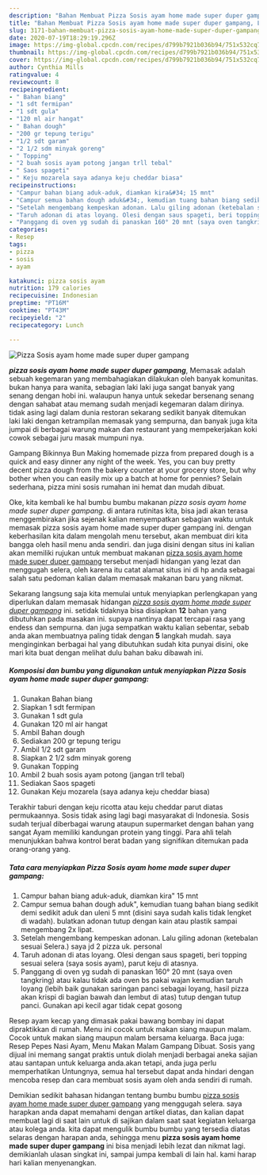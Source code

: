 ```yaml
---
description: "Bahan Membuat Pizza Sosis ayam home made super duper gampang, Lezat Sekali"
title: "Bahan Membuat Pizza Sosis ayam home made super duper gampang, Lezat Sekali"
slug: 3171-bahan-membuat-pizza-sosis-ayam-home-made-super-duper-gampang-lezat-sekali
date: 2020-07-19T18:29:19.296Z
image: https://img-global.cpcdn.com/recipes/d799b7921b036b94/751x532cq70/pizza-sosis-ayam-home-made-super-duper-gampang-foto-resep-utama.jpg
thumbnail: https://img-global.cpcdn.com/recipes/d799b7921b036b94/751x532cq70/pizza-sosis-ayam-home-made-super-duper-gampang-foto-resep-utama.jpg
cover: https://img-global.cpcdn.com/recipes/d799b7921b036b94/751x532cq70/pizza-sosis-ayam-home-made-super-duper-gampang-foto-resep-utama.jpg
author: Cynthia Mills
ratingvalue: 4
reviewcount: 8
recipeingredient:
- " Bahan biang"
- "1 sdt fermipan"
- "1 sdt gula"
- "120 ml air hangat"
- " Bahan dough"
- "200 gr tepung terigu"
- "1/2 sdt garam"
- "2 1/2 sdm minyak goreng"
- " Topping"
- "2 buah sosis ayam potong jangan trll tebal"
- " Saos spageti"
- " Keju mozarela saya adanya keju cheddar biasa"
recipeinstructions:
- "Campur bahan biang aduk-aduk, diamkan kira&#34; 15 mnt"
- "Campur semua bahan dough aduk&#34;, kemudian tuang bahan biang sedikit demi sedikit aduk dan uleni 5 mnt (disini saya sudah kalis tidak lengket di wadah). bulatkan adonan tutup dengan kain atau plastik sampai mengembang 2x lipat."
- "Setelah mengembang kempeskan adonan. Lalu giling adonan (ketebalan sesuai Selera.) saya jd 2 pizza uk. personal"
- "Taruh adonan di atas loyang. Olesi dengan saus spageti, beri topping sesuai selera (saya sosis ayam), parut keju di atasnya."
- "Panggang di oven yg sudah di panaskan 160° 20 mnt (saya oven tangkring) atau kalau tidak ada oven bs pakai wajan kemudian taruh loyang (lebih baik gunakan saringan panci sebagai loyang, hasil pizza akan krispi di bagian bawah dan lembut di atas) tutup dengan tutup panci. Gunakan api kecil agar tidak cepat gosong"
categories:
- Resep
tags:
- pizza
- sosis
- ayam

katakunci: pizza sosis ayam 
nutrition: 179 calories
recipecuisine: Indonesian
preptime: "PT16M"
cooktime: "PT43M"
recipeyield: "2"
recipecategory: Lunch

---
```



![Pizza Sosis ayam home made super duper gampang](https://img-global.cpcdn.com/recipes/d799b7921b036b94/751x532cq70/pizza-sosis-ayam-home-made-super-duper-gampang-foto-resep-utama.jpg)

<b><i>pizza sosis ayam home made super duper gampang</i></b>, Memasak adalah sebuah kegemaran yang membahagiakan dilakukan oleh banyak komunitas. bukan hanya para wanita, sebagian laki laki juga sangat banyak yang senang dengan hobi ini. walaupun hanya untuk sekedar bersenang senang dengan sahabat atau memang sudah menjadi kegemaran dalam dirinya. tidak asing lagi dalam dunia restoran sekarang sedikit banyak ditemukan laki laki dengan ketrampilan memasak yang sempurna, dan banyak juga kita jumpai di berbagai warung makan dan restaurant yang mempekerjakan koki cowok sebagai juru masak mumpuni nya.

Gampang Bikinnya Bun  Making homemade pizza from prepared dough is a quick and easy dinner any night of the week. Yes, you can buy pretty decent pizza dough from the bakery counter at your grocery store, but why bother when you can easily mix up a batch at home for pennies? Selain sederhana, pizza mini sosis rumahan ini hemat dan mudah dibuat.

Oke, kita kembali ke hal bumbu bumbu makanan <i>pizza sosis ayam home made super duper gampang</i>. di antara rutinitas kita, bisa jadi akan terasa menggembirakan jika sejenak kalian menyempatkan sebagian waktu untuk memasak pizza sosis ayam home made super duper gampang ini. dengan keberhasilan kita dalam mengolah menu tersebut, akan membuat diri kita bangga oleh hasil menu anda sendiri. dan juga disini dengan situs ini kalian akan memiliki rujukan untuk membuat makanan <u>pizza sosis ayam home made super duper gampang</u> tersebut menjadi hidangan yang lezat dan menggugah selera, oleh karena itu catat alamat situs ini di hp anda sebagai salah satu pedoman kalian dalam memasak makanan baru yang nikmat.


Sekarang langsung saja kita memulai untuk menyiapkan perlengkapan yang diperlukan dalam memasak hidangan <u><i>pizza sosis ayam home made super duper gampang</i></u> ini. setidak tidaknya bisa disiapkan <b>12</b> bahan yang dibutuhkan pada masakan ini. supaya nantinya dapat tercapai rasa yang endess dan sempurna. dan juga sempatkan waktu kalian sebentar, sebab anda akan membuatnya paling tidak dengan <b>5</b> langkah mudah. saya menginginkan berbagai hal yang dibutuhkan sudah kita punyai disini, oke mari kita buat dengan melihat dulu bahan baku dibawah ini.

<!--inarticleads1-->

##### Komposisi dan bumbu yang digunakan untuk menyiapkan Pizza Sosis ayam home made super duper gampang:

1. Gunakan  Bahan biang
1. Siapkan 1 sdt fermipan
1. Gunakan 1 sdt gula
1. Gunakan 120 ml air hangat
1. Ambil  Bahan dough
1. Sediakan 200 gr tepung terigu
1. Ambil 1/2 sdt garam
1. Siapkan 2 1/2 sdm minyak goreng
1. Gunakan  Topping
1. Ambil 2 buah sosis ayam potong (jangan trll tebal)
1. Sediakan  Saos spageti
1. Gunakan  Keju mozarela (saya adanya keju cheddar biasa)


Terakhir taburi dengan keju ricotta atau keju cheddar parut diatas permukaannya. Sosis tidak asing lagi bagi masyarakat di Indonesia. Sosis sudah terjual diberbagai warung ataupun supermarket dengan bahan yang sangat Ayam memiliki kandungan protein yang tinggi. Para ahli telah menunjukkan bahwa kontrol berat badan yang signifikan ditemukan pada orang-orang yang. 

<!--inarticleads2-->

##### Tata cara menyiapkan Pizza Sosis ayam home made super duper gampang:

1. Campur bahan biang aduk-aduk, diamkan kira&#34; 15 mnt
1. Campur semua bahan dough aduk&#34;, kemudian tuang bahan biang sedikit demi sedikit aduk dan uleni 5 mnt (disini saya sudah kalis tidak lengket di wadah). bulatkan adonan tutup dengan kain atau plastik sampai mengembang 2x lipat.
1. Setelah mengembang kempeskan adonan. Lalu giling adonan (ketebalan sesuai Selera.) saya jd 2 pizza uk. personal
1. Taruh adonan di atas loyang. Olesi dengan saus spageti, beri topping sesuai selera (saya sosis ayam), parut keju di atasnya.
1. Panggang di oven yg sudah di panaskan 160° 20 mnt (saya oven tangkring) atau kalau tidak ada oven bs pakai wajan kemudian taruh loyang (lebih baik gunakan saringan panci sebagai loyang, hasil pizza akan krispi di bagian bawah dan lembut di atas) tutup dengan tutup panci. Gunakan api kecil agar tidak cepat gosong


Resep ayam kecap yang dimasak pakai bawang bombay ini dapat dipraktikkan di rumah. Menu ini cocok untuk makan siang maupun malam. Cocok untuk makan siang maupun malam bersama keluarga. Baca juga: Resep Pepes Nasi Ayam, Menu Makan Malam Gampang Dibuat. Sosis yang dijual ini memang sangat praktis untuk diolah menjadi berbagai aneka sajian atau santapan untuk keluarga anda.akan tetapi, anda juga perlu memperhatikan Untungnya, semua hal tersebut dapat anda hindari dengan mencoba resep dan cara membuat sosis ayam oleh anda sendiri di rumah. 

Demikian sedikit bahasan hidangan tentang bumbu bumbu <u>pizza sosis ayam home made super duper gampang</u> yang menggugah selera. saya harapkan anda dapat memahami dengan artikel diatas, dan kalian dapat membuat lagi di saat lain untuk di sajikan dalam saat saat kegiatan keluarga atau kolega anda. kita dapat mengulik bumbu bumbu yang tersedia diatas selaras dengan harapan anda, sehingga menu <b>pizza sosis ayam home made super duper gampang</b> ini bisa menjadi lebih lezat dan nikmat lagi. demikianlah ulasan singkat ini, sampai jumpa kembali di lain hal. kami harap hari kalian menyenangkan.
